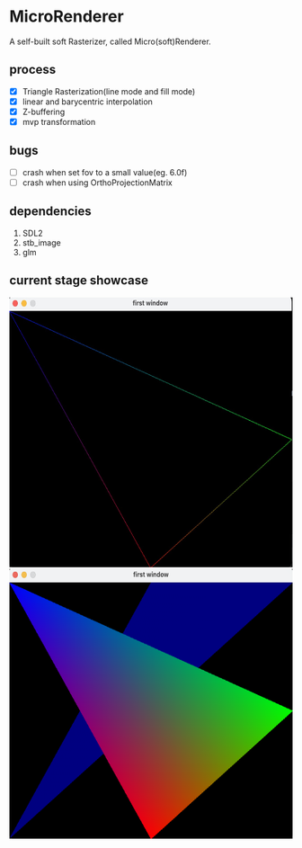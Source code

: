 # MicroRenderer

A self-built soft Rasterizer, called Micro(soft)Renderer.

## process
- [x] Triangle Rasterization(line mode and fill mode)
- [x] linear and barycentric interpolation
- [x] Z-buffering
- [x] mvp transformation

## bugs
- [ ] crash when set fov to a small value(eg. 6.0f)
- [ ] crash when using OrthoProjectionMatrix

## dependencies
1. SDL2
2. stb_image
3. glm

## current stage showcase
<img alt="line rasterization" height="480" src="./images/triangle_line_rasterize.jpg" width="640"/>
<img alt="line rasterization" height="480" src="./images/triangle_fill_zbuffer.png" width="640"/>


